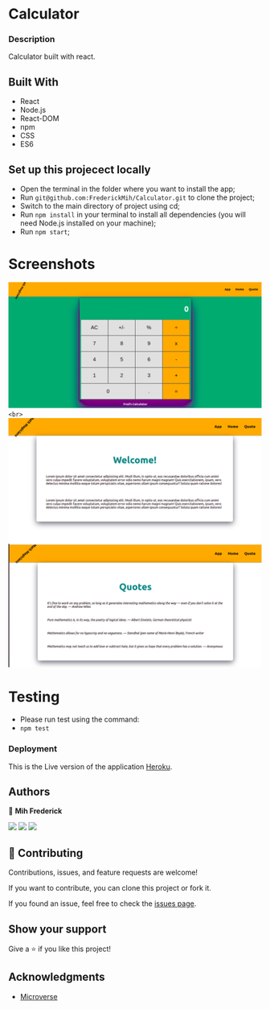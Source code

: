 # Calculator

### Description

Calculator built with react.

## Built With

* React
* Node.js
* React-DOM
* npm
* CSS
* ES6

## Set up this projecect locally

* Open the terminal in the folder where you want to install the app; 
* Run `git@github.com:FrederickMih/Calculator.git` to clone the project; 
* Switch to the main directory of project using cd; 
* Run `npm install` in your terminal to install all dependencies (you will need Node.js installed on your machine); 
* Run `npm start`; 

# Screenshots

![](src/images/screenshootApp.png) `<br>` ![](src/images/screenshootHome.png) ![](src/images/screenshootQuote.png)

# Testing
* Please run test using the command:
* `npm test`

### Deployment

This is the Live version of the application [Heroku](https://calculator-math-magician-site.herokuapp.com/app).

## Authors

👤 **Mih Frederick**

[![](https://img.shields.io/badge/GitHub-100000?style=for-the-badge&logo=github&logoColor=white)](https://github.com/FrederickMih)
[![](https://img.shields.io/badge/LinkedIn-0077B5?style=for-the-badge&logo=linkedin&logoColor=white)](https://www.linkedin.com/in/frederick-mih/)
[![](https://img.shields.io/badge/Twitter-1DA1F2?style=for-the-badge&logo=twitter&logoColor=white)](https://twitter.com/MihFrederick)

## 🤝 Contributing

Contributions, issues, and feature requests are welcome!

If you want to contribute, you can clone this project or fork it.

If you found an issue, feel free to check the [issues page](https://github.com/FrederickMih/Calculator/issues).

## Show your support

Give a ⭐️ if you like this project!

## Acknowledgments

* [Microverse](https://www.microverse.org/)

